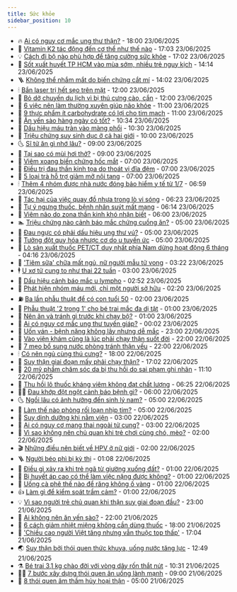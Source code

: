 ```yaml
---
title: Sức khỏe
sidebar_position: 10
---
```


<!-- vnexpress-suc-khoe:START -->
- 🔥 [Ai có nguy cơ mắc ung thư thận?](https://vnexpress.net/ai-co-nguy-co-mac-ung-thu-than-4905205.html) - 18:00 23/06/2025
- 🥰 [Vitamin K2 tác động đến cơ thể như thế nào](https://vnexpress.net/vitamin-k2-tac-dong-den-co-the-nhu-the-nao-4905293.html) - 17:03 23/06/2025
- 💡 [Cách đi bộ nào phù hợp để tăng cường sức khỏe](https://vnexpress.net/cach-di-bo-nao-phu-hop-de-tang-cuong-suc-khoe-4905000.html) - 17:02 23/06/2025
- 🤗 [Sốt xuất huyết TP HCM vào mùa sớm, nhiều trẻ nguy kịch](https://vnexpress.net/sot-xuat-huyet-tp-hcm-vao-mua-som-nhieu-tre-nguy-kich-4905086.html) - 14:14 23/06/2025
- 🪜 [Không thể nhắm mắt do biến chứng cắt mí](https://vnexpress.net/khong-the-nham-mat-do-bien-chung-cat-mi-4905305.html) - 14:02 23/06/2025
- 🕯 [Bắn laser trị hết sẹo trên mặt](https://vnexpress.net/ban-laser-tri-het-seo-tren-mat-4905259.html) - 12:00 23/06/2025
- 🤭 [Bỏ dở chuyến du lịch vì bị thú cưng cào, cắn](https://vnexpress.net/bo-do-chuyen-du-lich-vi-bi-thu-cung-cao-can-4905248.html) - 12:00 23/06/2025
- 👀 [6 việc nên làm thường xuyên giúp não khỏe](https://vnexpress.net/6-viec-nen-lam-thuong-xuyen-giup-nao-khoe-4905036.html) - 11:00 23/06/2025
- 🌋 [9 thực phẩm ít carbohydrate có lợi cho tim mạch](https://vnexpress.net/9-thuc-pham-it-carbohydrate-co-loi-cho-tim-mach-4904986.html) - 11:00 23/06/2025
- 🫶 [Ăn yến sào hàng ngày có tốt?](https://vnexpress.net/an-yen-sao-hang-ngay-co-tot-4899645.html) - 10:34 23/06/2025
- 🦆 [Dấu hiệu máu tràn vào màng phổi](https://vnexpress.net/dau-hieu-mau-tran-vao-mang-phoi-4905240.html) - 10:30 23/06/2025
- 🚀 [Triệu chứng suy sinh dục ở cả hai giới](https://vnexpress.net/trieu-chung-suy-sinh-duc-o-ca-hai-gioi-4905153.html) - 10:00 23/06/2025
- 🌜 [Sĩ tử ăn gì nhớ lâu?](https://vnexpress.net/si-tu-an-gi-nho-lau-4905164.html) - 09:00 23/06/2025
- 🧰 [Tại sao có mùi hơi thở?](https://vnexpress.net/tai-sao-co-mui-hoi-tho-4904921.html) - 09:00 23/06/2025
- 💫 [Viêm xoang biến chứng hốc mắt](https://vnexpress.net/viem-xoang-bien-chung-hoc-mat-4905082.html) - 07:00 23/06/2025
- 🌝 [Điều trị đau thần kinh tọa do thoát vị đĩa đệm](https://vnexpress.net/dieu-tri-dau-than-kinh-toa-do-thoat-vi-dia-dem-4905072.html) - 07:00 23/06/2025
- 🗽 [5 loại trà hỗ trợ giảm mỡ nội tạng](https://vnexpress.net/5-loai-tra-ho-tro-giam-mo-noi-tang-4905001.html) - 07:00 23/06/2025
- 🕯 [Thêm 4 nhóm được nhà nước đóng bảo hiểm y tế từ 1/7](https://vnexpress.net/them-4-nhom-duoc-nha-nuoc-dong-bao-hiem-y-te-tu-1-7-4905094.html) - 06:59 23/06/2025
- 🦅 [Tác hại của việc quay đồ nhựa trong lò vi sóng](https://vnexpress.net/tac-hai-cua-viec-quay-do-nhua-trong-lo-vi-song-4905021.html) - 06:23 23/06/2025
- 🦆 [Tự ý ngưng thuốc, bệnh nhân suýt mất mạng](https://vnexpress.net/tu-y-ngung-thuoc-benh-nhan-suyt-mat-mang-4905012.html) - 06:14 23/06/2025
- 🎊 [Viêm não do zona thần kinh khó nhận biết](https://vnexpress.net/viem-nao-do-zona-than-kinh-kho-nhan-biet-4905041.html) - 06:00 23/06/2025
- 🏊 [Triệu chứng nào cảnh báo mắc chứng cuồng ăn?](https://vnexpress.net/trieu-chung-nao-canh-bao-mac-chung-cuong-an-4905045.html) - 05:00 23/06/2025
- 📝 [Đau ngực có phải dấu hiệu ung thư vú?](https://vnexpress.net/dau-nguc-co-phai-dau-hieu-ung-thu-vu-4905006.html) - 05:00 23/06/2025
- 💯 [Tưởng đột quỵ hóa nhược cơ do u tuyến ức](https://vnexpress.net/tuong-dot-quy-hoa-nhuoc-co-do-u-tuyen-uc-4904944.html) - 05:00 23/06/2025
- 🌊 [Lò sản xuất thuốc PET/CT duy nhất phía Nam dừng hoạt động 6 tháng](https://vnexpress.net/lo-san-xuat-thuoc-pet-ct-duy-nhat-phia-nam-dung-hoat-dong-6-thang-4904776.html) - 04:16 23/06/2025
- 🚀 [&#39;Tiêm sữa&#39; chữa mất ngủ, nữ người mẫu tử vong](https://vnexpress.net/tiem-sua-chua-mat-ngu-nu-nguoi-mau-tu-vong-4904976.html) - 03:22 23/06/2025
- 🕴 [U xơ tử cung to như thai 22 tuần](https://vnexpress.net/u-xo-tu-cung-to-nhu-thai-22-tuan-4904923.html) - 03:00 23/06/2025
- 🗽 [Dấu hiệu cảnh báo mắc u lympho](https://vnexpress.net/dau-hieu-canh-bao-mac-u-lympho-4904797.html) - 02:52 23/06/2025
- 🎡 [Phát hiện nhóm máu mới, chỉ một người sở hữu](https://vnexpress.net/phat-hien-nhom-mau-moi-chi-mot-nguoi-so-huu-4904919.html) - 02:20 23/06/2025
- ⛽️ [Ba lần phẫu thuật để có con tuổi 50](https://vnexpress.net/ba-lan-phau-thuat-de-co-con-tuoi-50-4904867.html) - 02:00 23/06/2025
- 🦆 [Phẫu thuật &#39;2 trong 1&#39; cho bé trai mắc đa dị tật](https://vnexpress.net/phau-thuat-2-trong-1-cho-be-trai-mac-da-di-tat-4904865.html) - 01:00 23/06/2025
- 🤩 [Nên ăn và tránh gì trước khi chạy bộ?](https://vnexpress.net/nen-an-va-tranh-gi-truoc-khi-chay-bo-4904660.html) - 01:00 23/06/2025
- 🦒 [Ai có nguy cơ mắc ung thư tuyến giáp?](https://vnexpress.net/suc-khoe-cam-nang-ai-co-nguy-co-mac-ung-thu-tuyen-giap-4904707.html) - 00:02 23/06/2025
- 💫 [Uốn ván - bệnh nặng không lây nhưng dễ mắc](https://vnexpress.net/suc-khoe-cam-nang-uon-van-benh-nang-khong-lay-nhung-de-mac-4899598.html) - 23:00 22/06/2025
- 🐘 [Vào viện khám cũng là lúc phải chạy thận suốt đời](https://vnexpress.net/vao-vien-kham-cung-la-luc-phai-chay-than-suot-doi-4904728.html) - 22:00 22/06/2025
- 🚀 [7 mẹo bổ sung nước phòng tránh thận yếu](https://vnexpress.net/suc-khoe-cam-nang-7-meo-bo-sung-nuoc-phong-tranh-than-yeu-4899960.html) - 22:00 22/06/2025
- 🕯 [Có nên ngủ cùng thú cưng?](https://vnexpress.net/co-nen-ngu-cung-thu-cung-4899305.html) - 18:00 22/06/2025
- 🦏 [Suy thận giai đoạn mấy phải chạy thận?](https://vnexpress.net/suy-than-giai-doan-may-phai-chay-than-4903600.html) - 17:02 22/06/2025
- 🦄 [20 mỹ phẩm chăm sóc da bị thu hồi do sai phạm ghi nhãn](https://vnexpress.net/20-my-pham-cham-soc-da-bi-thu-hoi-do-sai-pham-ghi-nhan-4904712.html) - 11:10 22/06/2025
- 🦒 [Thu hồi lô thuốc kháng viêm không đạt chất lượng](https://vnexpress.net/thu-hoi-lo-thuoc-khang-viem-khong-dat-chat-luong-4904692.html) - 06:25 22/06/2025
- 👨‍🏫 [Đau khớp đột ngột cảnh báo bệnh gì?](https://vnexpress.net/dau-khop-dot-ngot-canh-bao-benh-gi-4904547.html) - 06:00 22/06/2025
- 🌜 [Ngồi lâu có ảnh hưởng đến sinh lý nam?](https://vnexpress.net/ngoi-lau-co-anh-huong-den-sinh-ly-nam-4904658.html) - 05:00 22/06/2025
- 🚀 [Làm thế nào phòng rối loạn nhịp tim?](https://vnexpress.net/lam-the-nao-phong-roi-loan-nhip-tim-4904464.html) - 05:00 22/06/2025
- 💃 [Suy dinh dưỡng khi nằm viện](https://vnexpress.net/suy-dinh-duong-khi-nam-vien-4904568.html) - 03:00 22/06/2025
- 💯 [Ai có nguy cơ mang thai ngoài tử cung?](https://vnexpress.net/ai-co-nguy-co-mang-thai-ngoai-tu-cung-4904609.html) - 03:00 22/06/2025
- 🤔 [Vì sao không nên chủ quan khi trẻ chơi cùng chó, mèo?](https://vnexpress.net/vi-sao-khong-nen-chu-quan-khi-tre-choi-cung-cho-meo-4904520.html) - 02:00 22/06/2025
- 🎬 [Những điều nên biết về HPV ở nữ giới](https://vnexpress.net/nhung-dieu-nen-biet-ve-hpv-o-nu-gioi-4904442.html) - 02:00 22/06/2025
- 🪜 [Người béo phì bị kỳ thị](https://vnexpress.net/nguoi-beo-phi-bi-ky-thi-4904633.html) - 01:08 22/06/2025
- 🦣 [Điều gì xảy ra khi trẻ ngã từ giường xuống đất?](https://vnexpress.net/dieu-gi-xay-ra-khi-tre-nga-tu-giuong-xuong-dat-4904613.html) - 01:00 22/06/2025
- 🧐 [Bị huyết áp cao có thể làm việc nặng được không?](https://vnexpress.net/bi-huyet-ap-cao-co-the-lam-viec-nang-duoc-khong-4904605.html) - 01:00 22/06/2025
- 🤡 [Uống cà phê thế nào để răng không ố vàng](https://vnexpress.net/uong-ca-phe-the-nao-de-rang-khong-o-vang-4904557.html) - 01:00 22/06/2025
- 👍 [Làm gì để kiểm soát trầm cảm?](https://vnexpress.net/lam-gi-de-kiem-soat-tram-cam-4904459.html) - 01:00 22/06/2025
- 💡 [Vì sao người trẻ chủ quan khi thận suy giai đoạn đầu?](https://vnexpress.net/suc-khoe-cam-nang-vi-sao-nguoi-tre-chu-quan-khi-than-suy-giai-doan-dau-4904410.html) - 23:00 21/06/2025
- 💯 [Ai không nên ăn yến sào?](https://vnexpress.net/ai-khong-nen-an-yen-sao-4899639.html) - 22:00 21/06/2025
- 🧠 [6 cách giảm nhiệt miệng không cần dùng thuốc](https://vnexpress.net/suc-khoe-cam-nang-6-cach-giam-nhiet-mieng-khong-can-dung-thuoc-4899769.html) - 18:00 21/06/2025
- 🎡 [&#39;Chiều cao người Việt tăng nhưng vẫn thuộc top thấp&#39;](https://vnexpress.net/chieu-cao-nguoi-viet-tang-nhung-van-thuoc-top-thap-4904443.html) - 17:04 21/06/2025
- 🌏 [Suy thận bởi thói quen thức khuya, uống nước tăng lực](https://vnexpress.net/suy-than-boi-thoi-quen-thuc-khuya-uong-nuoc-tang-luc-4904569.html) - 12:49 21/06/2025
- ⚗️ [Bé trai 3,1 kg chào đời với vòng dây rốn thắt nút](https://vnexpress.net/be-trai-3-1-kg-chao-doi-voi-vong-day-ron-that-nut-4904511.html) - 10:31 21/06/2025
- 👨‍🏫 [7 bước xây dựng thói quen ăn uống lành mạnh](https://vnexpress.net/7-buoc-xay-dung-thoi-quen-an-uong-lanh-manh-4862134.html) - 09:00 21/06/2025
- 🤖 [8 thói quen âm thầm hủy hoại thận](https://vnexpress.net/suc-khoe-cam-nang-8-thoi-quen-am-tham-huy-hoai-than-4904407.html) - 05:00 21/06/2025<!-- vnexpress-suc-khoe:END -->
